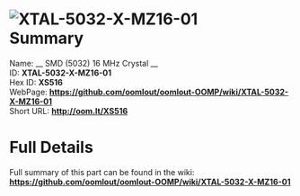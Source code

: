 
![XTAL-5032-X-MZ16-01](https://github.com/oomlout/oomlout-OOMP/blob/master/parts/XTAL-5032-X-MZ16-01/XTAL-5032-X-MZ16-01_420.jpg)   
Summary
=================
  
Name: __ SMD (5032) 16 MHz Crystal __    
ID: __XTAL-5032-X-MZ16-01__   
Hex ID: __XS516__   
WebPage: __https://github.com/oomlout/oomlout-OOMP/wiki/XTAL-5032-X-MZ16-01__   
Short URL: __http://oom.lt/XS516__   

Full Details
==========================
Full summary of this part can be found in the wiki:   
__https://github.com/oomlout/oomlout-OOMP/wiki/XTAL-5032-X-MZ16-01__    

